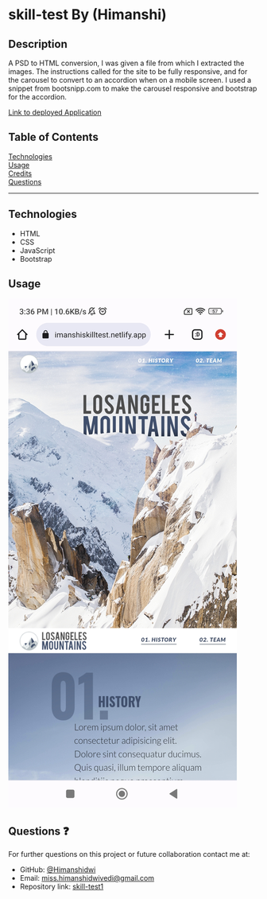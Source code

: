 # skill-test By (Himanshi)

## Description

A PSD to HTML conversion, I was given a file from which I extracted the images. The instructions called for the site to be fully responsive, and for the carousel to convert to an accordion when on a mobile screen. I used a snippet from bootsnipp.com to make the carousel responsive and bootstrap for the accordion.

[Link to deployed Application](https://himanshiskilltest.netlify.app/)

## Table of Contents

[Technologies](#technologies)<br>
[Usage](Screenshot_2024-03-11-15-36-02-176_com.android.chrome.jpg)<br>
[Credits](#credits)<br>
[Questions](#questions)<br>

---

## Technologies

- HTML
- CSS
- JavaScript
- Bootstrap

## Usage

![](images/Screenshot_2024-03-11-15-36-02-176_com.android.chrome.jpg)


## Questions :question:

For further questions on this project or future collaboration contact me at:<br>

- GitHub: [@Himanshidwi](https://github.com/Himanshdwi)
- Email: miss.himanshidwivedi@gmail.com
- Repository link: [skill-test1](https://github.com/Himanshdwi/test-me)
